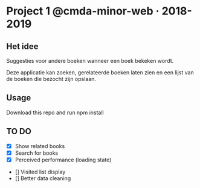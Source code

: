 # Project 1 @cmda-minor-web · 2018-2019

## Het idee

Suggesties voor andere boeken wanneer een boek bekeken wordt.

Deze applicatie kan zoeken, gerelateerde boeken laten zien en een lijst van de boeken die bezocht zijn opslaan.

## Usage

Download this repo and run npm install

## TO DO

- [x] Show related books
- [x] Search for books
- [x] Perceived performance (loading state)
- [] Visited list display
- [] Better data cleaning
